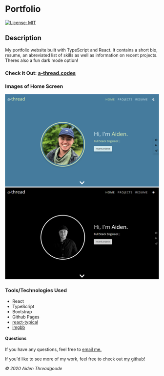 # Portfolio 

[![License: MIT](https://img.shields.io/badge/License-MIT-green.svg)](https://choosealicense.com/licenses/mit/)

## Description

My portfolio website built with TypeScript and React. It contains a short bio, resume, an abreviated list of skills as well as information on recent projects. Theres also a fun dark mode option!
### Check it Out:  [a-thread.codes](https://a-thread.codes)

### Images of Home Screen

![Image of Home Page in Color](./public/images/color-homepage.png)
![Image of Home Page in Contrast Tones](./public/images/contrast-homepage.png)

### Tools/Technologies Used

* React
* TypeScript
* Bootstrap
* Github Pages
* [react-typical](https://www.producthunt.com/posts/react-typical)
* [imgbb](https://imgbb.com/)

#### Questions

If you have any questions, feel free to [email me.](mailto:aiden.threadgoode@gmail.com)

If you'd like to see more of my work, feel free to check out [my github!](https://github.com/a-thread)

*© 2020 Aiden Threadgoode*

    
